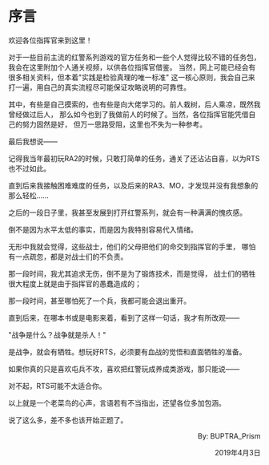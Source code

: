 # 序言

欢迎各位指挥官来到这里！

对于一些目前主流的红警系列游戏的官方任务和一些个人觉得比较不错的任务包，
我会在这里附加个人通关视频，以供各位指挥官借鉴。
当然，网上可能已经会有很多相关资料，但本着"实践是检验真理的唯一标准"
这一核心原则，我会自己来打一遍，用自己的真实流程尽可能保证攻略说明的可靠性。

其中，有些是自己摸索的，也有些是向大佬学习的。前人栽树，后人乘凉，既然我曾经做过后人，
那么如今也到了我做前人的时候了。当然，各位指挥官能凭借自己的努力固然是好，
但万一思路受阻，这里也不失为一种参考。

最后我想说——

记得我当年最初玩RA2的时候，只敢打简单的任务，通关了还沾沾自喜，以为RTS也不过如此。

直到后来我接触困难难度的任务，以及后来的RA3、MO，才发现并没有我想象的那么轻松……

之后的一段日子里，我甚至发展到打开红警系列，就会有一种满满的愧疚感。

倒不是因为水平太低的事实，而是因为我特别容易代入情绪。

无形中我就会觉得，这些战士，他们的父母把他们的命交到指挥官的手里，
哪怕有一点疏忽，都是对战士们的不负责。

那一段时间，我尤其追求无伤，倒不是为了锻炼技术，而是觉得，
战士们的牺牲很大程度上就是由于指挥官的愚蠢造成的；

那一段时间，甚至哪怕死了一个兵，我都可能会退出重开。

直到后来，在哪本书或是电影来着，看到了这样一句话，我才有所改观——

"战争是什么？战争就是杀人！"

是战争，就会有牺牲。想玩好RTS，必须要有血战的觉悟和直面牺牲的准备。

如果你真的只是喜欢屯兵不攻，喜欢把红警玩成养成类游戏，那只能说——

对不起，RTS可能不太适合你。

以上就是一个老菜鸟的心声，言语若有不当指出，还望各位多加包涵。

说了这么多，差不多也该开始正题了。

<p align="right">By: BUPTRA_Prism</p>

<p align="right">2019年4月3日</p>
